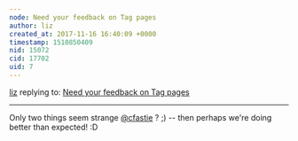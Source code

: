 ```yaml
---
node: Need your feedback on Tag pages
author: liz
created_at: 2017-11-16 16:40:09 +0000
timestamp: 1510850409
nid: 15072
cid: 17702
uid: 7
---
```




[liz](../profile/liz) replying to: [Need your feedback on Tag pages](../notes/tommystyles/10-20-2017/need-your-feedback-on-tag-pages)

----
Only two things seem strange [@cfastie](/profile/cfastie) ? ;) -- then perhaps we're doing better than expected! :D